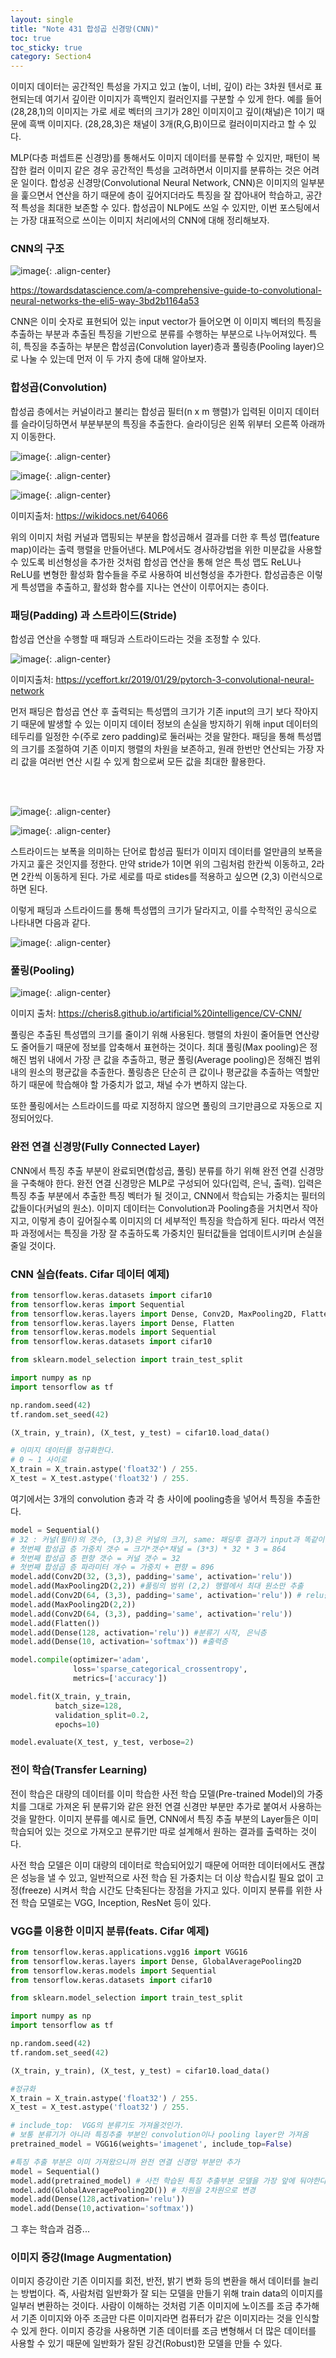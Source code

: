 ```yaml
---
layout: single
title: "Note 431 합성곱 신경망(CNN)"
toc: true
toc_sticky: true
category: Section4
---
```


이미지 데이터는 공간적인 특성을 가지고 있고 (높이, 너비, 깊이) 라는 3차원 텐서로 표현되는데 여기서 깊이란 이미지가 흑백인지 컬러인지를 구분할 수 있게 한다.
예를 들어 (28,28,1)의 이미지는 가로 세로 벡터의 크기가 28인 이미지이고 깊이(채널)은 1이기 때문에 흑백 이미지다. (28,28,3)은 채널이 3개(R,G,B)이므로 컬러이미지라고 할 수 있다.

MLP(다층 퍼셉트론 신경망)를 통해서도 이미지 데이터를 분류할 수 있지만, 패턴이 복잡한 컬러 이미지 같은 경우 공간적인 특성을 고려하면서 이미지를 분류하는 것은 어려운 일이다. 
합성공 신경망(Convolutional Neural Network, CNN)은 이미지의 일부분을 훑으면서 연산을 하기 때문에 층이 깊어지더라도 특징을 잘 잡아내어 학습하고,
공간적 특성을 최대한 보존할 수 있다. 합성곱이 NLP에도 쓰일 수 있지만, 이번 포스팅에서는 가장 대표적으로 쓰이는 이미지 처리에서의 CNN에 대해 정리해보자.

### CNN의 구조

![image](https://user-images.githubusercontent.com/97672187/167965680-8e1d50d8-af0c-485b-a3d9-583c59c6fe2b.png){: .align-center}

https://towardsdatascience.com/a-comprehensive-guide-to-convolutional-neural-networks-the-eli5-way-3bd2b1164a53

CNN은 이미 숫자로 표현되어 있는 input vector가 들어오면 이 이미지 벡터의 특징을 추출하는 부분과 추출된 특징을 기반으로 분류를 수행하는 부분으로 나누어져있다.
특히, 특징을 추출하는 부분은 합성곱(Convolution layer)층과 풀링층(Pooling layer)으로 나눌 수 있는데 먼저 이 두 가지 층에 대해 알아보자.

### 합성곱(Convolution)

합성곱 층에서는 커널이라고 불리는 합성곱 필터(n x m 행렬)가 입력된 이미지 데이터를 슬라이딩하면서 부분부분의 특징을 추출한다. 슬라이딩은 왼쪽 위부터 오른쪽 아래까지 이동한다.

![image](https://user-images.githubusercontent.com/97672187/167966757-2415b79c-8a8a-4181-bd27-64d39fe6d915.png){: .align-center}


![image](https://user-images.githubusercontent.com/97672187/167966764-59c1776a-f72c-4f96-b2ef-ad820caf1f19.png){: .align-center}

![image](https://user-images.githubusercontent.com/97672187/167967049-ec100a88-454d-4044-991f-b289a1d5bdc0.png){: .align-center}


이미지출처: https://wikidocs.net/64066

위의 이미지 처럼 커널과 맵핑되는 부분을 합성곱해서 결과를 더한 후 특성 맵(feature map)이라는 출력 행렬을 만들어낸다. MLP에서도 경사하강법을 위한 미분값을 사용할 수 있도록
비선형성을 추가한 것처럼 합성곱 연산을 통해 얻은 특성 맵도 ReLU나 ReLU를 변형한 활성화 함수들을 주로 사용하여 비선형성을 추가한다. 합성곱층은 이렇게 특성맵을 추출하고,
활성화 함수를 지나는 연산이 이루어지는 층이다.


### 패딩(Padding) 과 스트라이드(Stride)
합성곱 연산을 수행할 때 패딩과 스트라이드라는 것을 조정할 수 있다. 

![image](https://user-images.githubusercontent.com/97672187/167967365-bd8dbb4c-7380-4168-83cc-4f47225f8212.png){: .align-center}

이미지출처: https://yceffort.kr/2019/01/29/pytorch-3-convolutional-neural-network

먼저 패딩은 합성곱 연산 후 출력되는 특성맵의 크기가 기존 input의 크기 보다 작아지기 때문에 발생할 수 있는
이미지 데이터 정보의 손실을 방지하기 위해 input 데이터의 테두리를 일정한 수(주로 zero padding)로 둘러싸는 것을 말한다. 패딩을 통해 특성맵의 크기를 조절하여 기존 이미지 행렬의
차원을 보존하고, 원래 한번만 연산되는 가장 자리 값을 여러번 연산 시킬 수 있게 함으로써 모든 값을 최대한 활용한다.

<br>


<br>

![image](https://user-images.githubusercontent.com/97672187/167967534-eacc57dd-5a9a-4acf-b472-41a7097858c4.png){: .align-center}

![image](https://user-images.githubusercontent.com/97672187/167967549-97d548ab-85b6-4a03-aa92-e0edcaeb1c7d.png){: .align-center}

스트라이드는 보폭을 의미하는 단어로 합성곱 필터가 이미지 데이터를 얼만큼의 보폭을 가지고 훑은 것인지를 정한다. 만약 stride가 1이면 위의 그림처럼 한칸씩 이동하고, 2라면 2칸씩
이동하게 된다. 가로 세로를 따로 stides를 적용하고 싶으면 (2,3) 이런식으로 하면 된다.

이렇게 패딩과 스트라이드를 통해 특성맵의 크기가 달라지고, 이를 수학적인 공식으로 나타내면 다음과 같다.

![image](https://user-images.githubusercontent.com/97672187/167967833-0bf2c533-0944-4f22-9a81-75dfef96250a.png){: .align-center}

### 풀링(Pooling)

![image](https://user-images.githubusercontent.com/97672187/167968157-ba133c1c-48fc-41d0-b350-987f0bd8789d.png){: .align-center}

이미지 출처: https://cheris8.github.io/artificial%20intelligence/CV-CNN/

풀링은 추출된 특성맵의 크기를 줄이기 위해 사용된다. 행렬의 차원이 줄어들면 연산량도 줄어들기 때문에 정보를 압축해서 표현하는 것이다. 최대 풀링(Max pooling)은 정해진 범위 내에서
가장 큰 값을 추출하고, 평균 풀링(Average pooling)은 정해진 범위 내의 원소의 평균값을 추출한다. 풀링층은 단순히 큰 값이나 평균값을 추출하는 역할만 하기 때문에 학습해야 할 가중치가
없고, 채널 수가 변하지 않는다. 

또한 풀링에서는 스트라이드를 따로 지정하지 않으면 풀링의 크기만큼으로 자동으로 지정되어있다.

### 완전 연결 신경망(Fully Connected Layer)
CNN에서 특징 추출 부분이 완료되면(합성곱, 풀링) 분류를 하기 위해 완전 연결 신경망을 구축해야 한다. 완전 연결 신경망은 MLP로 구성되어 있다(입력, 은닉, 출력). 입력은 특징 추출 부분에서
추출한 특징 벡터가 될 것이고, CNN에서 학습되는 가중치는 필터의 값들이다(커널의 원소). 이미지 데이터는 Convolution과 Pooling층을 거치면서 작아지고, 이렇게 층이 깊어질수록
이미지의 더 세부적인 특징을 학습하게 된다. 따라서 역전파 과정에서는 특징을 가장 잘 추출하도록 가중치인 필터값들을 업데이트시키며 손실을 줄일 것이다.

### CNN 실습(feats. Cifar 데이터 예제)

```python
from tensorflow.keras.datasets import cifar10
from tensorflow.keras import Sequential
from tensorflow.keras.layers import Dense, Conv2D, MaxPooling2D, Flatten
from tensorflow.keras.layers import Dense, Flatten
from tensorflow.keras.models import Sequential
from tensorflow.keras.datasets import cifar10

from sklearn.model_selection import train_test_split

import numpy as np
import tensorflow as tf
```

```python
np.random.seed(42)
tf.random.set_seed(42)
```

```python
(X_train, y_train), (X_test, y_test) = cifar10.load_data()
```

```python
# 이미지 데이터를 정규화한다.
# 0 ~ 1 사이로
X_train = X_train.astype('float32') / 255.
X_test = X_test.astype('float32') / 255.
```


여기에서는 3개의 convolution 층과 각 층 사이에 pooling층을 넣어서 특징을 추출한다.

```python
model = Sequential()
# 32 : 커널(필터)의 갯수, (3,3)은 커널의 크기, same: 패딩후 결과가 input과 똑같이 유지되도록
# 첫번째 합성곱 층 가중치 갯수 = 크기*갯수*채널 = (3*3) * 32 * 3 = 864
# 첫번째 합성곱 층 편향 갯수 = 커널 갯수 = 32
# 첫번째 합성곱 층 파라미터 개수 = 가중치 + 편향 = 896
model.add(Conv2D(32, (3,3), padding='same', activation='relu'))
model.add(MaxPooling2D(2,2)) #풀링의 범위 (2,2) 행렬에서 최대 원소만 추출
model.add(Conv2D(64, (3,3), padding='same', activation='relu')) # relu를 지나며 비선형성 추가
model.add(MaxPooling2D(2,2))
model.add(Conv2D(64, (3,3), padding='same', activation='relu'))
model.add(Flatten())
model.add(Dense(128, activation='relu')) #분류기 시작, 은닉층
model.add(Dense(10, activation='softmax')) #출력층
```

```python
model.compile(optimizer='adam',
              loss='sparse_categorical_crossentropy',
              metrics=['accuracy'])
```

```python
model.fit(X_train, y_train,
          batch_size=128,
          validation_split=0.2,
          epochs=10)
```

```python
model.evaluate(X_test, y_test, verbose=2)
```

### 전이 학습(Transfer Learning)
전이 학습은 대량의 데이터를 이미 학습한 사전 학습 모델(Pre-trained Model)의 가중치를 그대로 가져온 뒤 분류기와 같은 완전 연결 신경만 부분만 추가로 붙여서 사용하는 것을 말한다.
이미지 분류를 예시로 들면, CNN에서 특징 추출 부분의 Layer들은 이미 학습되어 있는 것으로 가져오고 분류기만 따로 설계해서 원하는 결과를 출력하는 것이다. 

사전 학습 모델은 이미 대량의 데이터로 학습되어있기 때문에 어떠한 데이터에서도 괜찮은 성능을 낼 수 있고, 일반적으로 사전 학습 된 가중치는 더 이상 학습시킬 필요 없이 고정(freeze)
시켜서 학습 시간도 단축된다는 장점을 가지고 있다. 이미지 분류를 위한 사전 학습 모델로는 VGG, Inception, ResNet 등이 있다.

### VGG를 이용한 이미지 분류(feats. Cifar 예제)

```python
from tensorflow.keras.applications.vgg16 import VGG16
from tensorflow.keras.layers import Dense, GlobalAveragePooling2D
from tensorflow.keras.models import Sequential
from tensorflow.keras.datasets import cifar10

from sklearn.model_selection import train_test_split

import numpy as np
import tensorflow as tf
```

```python
np.random.seed(42)
tf.random.set_seed(42)

(X_train, y_train), (X_test, y_test) = cifar10.load_data()

#정규화
X_train = X_train.astype('float32') / 255.
X_test = X_test.astype('float32') / 255.
```

```python
# include_top:  VGG의 분류기도 가져올것인가.
# 보통 분류기가 아니라 특징추출 부분인 convolution이나 pooling layer만 가져옴
pretrained_model = VGG16(weights='imagenet', include_top=False)
```

```python
#특징 추출 부분은 이미 가져왔으니까 완전 연결 신경망 부분만 추가
model = Sequential()
model.add(pretrained_model) # 사전 학습된 특징 추출부분 모델을 가장 앞에 둬야한다.
model.add(GlobalAveragePooling2D()) # 차원을 2차원으로 변경
model.add(Dense(128,activation='relu'))
model.add(Dense(10,activation='softmax'))
```

그 후는 학습과 검증...

### 이미지 증강(Image Augmentation)
이미지 증강이란 기존 이미지를 회전, 반전, 밝기 변화 등의 변환을 해서 데이터를 늘리는 방법이다. 즉, 사람처럼 일반화가 잘 되는 모델을 만들기 위해 train data의 이미지를 일부러 변환하는 것이다. 
사람이 이해하는 것처럼 기존 이미지에 노이즈를 조금 추가해서 기존 이미지와 아주 조금만 다른 이미지라면 컴퓨터가 같은 이미지라는 것을 인식할 수 있게 한다. 이미지 증강을 사용하면 기존 데이터를 조금 변형해서 더 많은 데이터를 사용할 수 있기 때문에 일반화가 잘된 강건(Robust)한 모델을 만들 수 있다.




